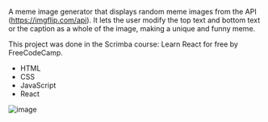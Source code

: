 A meme image generator that displays random meme images from the API (https://imgflip.com/api). It lets the user modify the top text and bottom text or the caption as a whole of the image, making a unique and funny meme. 

This project was done in the Scrimba course: Learn React for free by FreeCodeCamp. 
* HTML
* CSS
* JavaScript
* React

![image](https://user-images.githubusercontent.com/91674419/191970850-b53e5bd3-269f-4d7f-8c38-4814a357d6dd.png)
